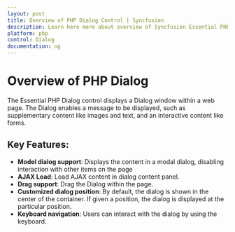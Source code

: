 ```yaml
---
layout: post
title: Overview of PHP Dialog Control | Syncfusion
description: Learn here more about overview of Syncfusion Essential PHP Dialog control, suplementary and interactive content, its elements, and more.
platform: php
control: Dialog
documentation: ug
---
```


# Overview of PHP Dialog

The Essential PHP Dialog control displays a Dialog window within a web page. The Dialog enables a message to be displayed, such as supplementary content like images and text, and an interactive content like forms. 

## Key Features:

* **Model dialog support**: Displays the content in a modal dialog, disabling interaction with other items on the page
* **AJAX Load**: Load AJAX content in dialog content panel.
* **Drag support**: Drag the Dialog within the page.
* **Customized dialog position**: By default, the dialog is shown in the center of the container. If given a position, the dialog is displayed at the particular position.
* **Keyboard navigation**: Users can interact with the dialog by using the keyboard.



